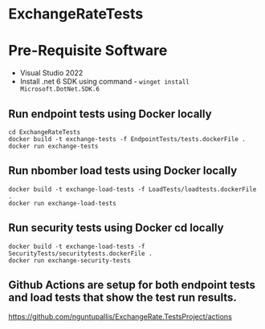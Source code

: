 # ExchangeRateTests

# Pre-Requisite Software
  * Visual Studio 2022
  * Install .net 6 SDK using command - ```winget install Microsoft.DotNet.SDK.6```

## Run endpoint tests using Docker locally

    cd ExchangeRateTests
    docker build -t exchange-tests -f EndpointTests/tests.dockerFile .
    docker run exchange-tests

## Run nbomber load tests using Docker locally

    docker build -t exchange-load-tests -f LoadTests/loadtests.dockerFile .
    docker run exchange-load-tests
    
## Run security tests using Docker cd locally

    docker build -t exchange-load-tests -f SecurityTests/securitytests.dockerFile .
    docker run exchange-security-tests   

## Github Actions are setup for both endpoint tests and load tests that show the test run results.

   https://github.com/nguntupallis/ExchangeRate.TestsProject/actions
